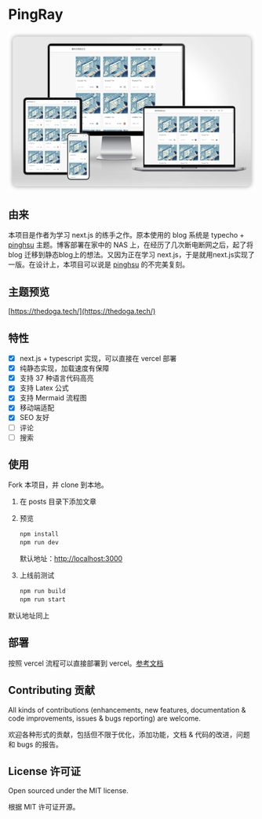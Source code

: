 # PingRay

![预览图](./image/site_preview.png)

## 由来

本项目是作者为学习 next.js 的练手之作。原本使用的 blog 系统是 typecho + [pinghsu](https://github.com/chakhsu/pinghsu) 主题。博客部署在家中的 NAS 上，在经历了几次断电断网之后，起了将 blog 迁移到静态blog上的想法。又因为正在学习 next.js，于是就用next.js实现了一版。在设计上，本项目可以说是 [pinghsu](https://github.com/chakhsu/pinghsu) 的不完美复刻。

## 主题预览

[https://thedoga.tech/](https://thedoga.tech/)

## 特性

- [x] next.js + typescript 实现，可以直接在 vercel 部署
- [x] 纯静态实现，加载速度有保障
- [x] 支持 37 种语言代码高亮
- [x] 支持 Latex 公式
- [x] 支持 Mermaid 流程图
- [x] 移动端适配
- [x] SEO 友好
- [ ] 评论
- [ ] 搜索

## 使用

Fork 本项目，并 clone 到本地。

1. 在 posts 目录下添加文章

2. 预览

    ```bash
    npm install 
    npm run dev
    ```

    默认地址：[http://localhost:3000](http://localhost:3000)

3. 上线前测试

    ```bash
    npm run build 
    npm run start
    ```

默认地址同上

## 部署

按照 vercel 流程可以直接部署到 vercel。[参考文档](https://vercel.com/docs/getting-started-with-vercel/import)


## Contributing 贡献

All kinds of contributions (enhancements, new features, documentation & code improvements, issues & bugs reporting) are welcome.

欢迎各种形式的贡献，包括但不限于优化，添加功能，文档 & 代码的改进，问题和 bugs 的报告。

## License 许可证

Open sourced under the MIT license.

根据 MIT 许可证开源。
